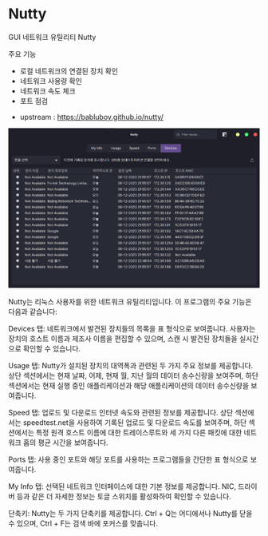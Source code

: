 # Nutty

GUI 네트워크 유틸리티 Nutty

주요 기능

- 로컬 네트워크의 연결된 장치 확인
- 네트워크 사용량 확인
- 네트워크 속도 체크
- 포트 점검

* upstream : https://babluboy.github.io/nutty/

![screenshot](./nutty.png)


Nutty는 리눅스 사용자를 위한 네트워크 유틸리티입니다. 이 프로그램의 주요 기능은 다음과 같습니다:

Devices 탭: 네트워크에서 발견된 장치들의 목록을 표 형식으로 보여줍니다. 사용자는 장치의 호스트 이름과 제조사 이름을 편집할 수 있으며, 스캔 시 발견된 장치들을 실시간으로 확인할 수 있습니다​​.

Usage 탭: Nutty가 설치된 장치의 대역폭과 관련된 두 가지 주요 정보를 제공합니다. 상단 섹션에서는 현재 날짜, 어제, 현재 월, 지난 월의 데이터 송수신량을 보여주며, 하단 섹션에서는 현재 실행 중인 애플리케이션과 해당 애플리케이션의 데이터 송수신량을 보여줍니다​​.

Speed 탭: 업로드 및 다운로드 인터넷 속도와 관련된 정보를 제공합니다. 상단 섹션에서는 speedtest.net을 사용하여 기록된 업로드 및 다운로드 속도를 보여주며, 하단 섹션에서는 특정 원격 호스트 이름에 대한 트레이스루트와 세 가지 다른 패킷에 대한 네트워크 홉의 평균 시간을 보여줍니다​​.

Ports 탭: 사용 중인 포트와 해당 포트를 사용하는 프로그램들을 간단한 표 형식으로 보여줍니다​​.

My Info 탭: 선택된 네트워크 인터페이스에 대한 기본 정보를 제공합니다. NIC, 드라이버 등과 같은 더 자세한 정보는 토글 스위치를 활성화하여 확인할 수 있습니다​​.

단축키: Nutty는 두 가지 단축키를 제공합니다. Ctrl + Q는 어디에서나 Nutty를 닫을 수 있으며, Ctrl + F는 검색 바에 포커스를 맞춥니다​​.